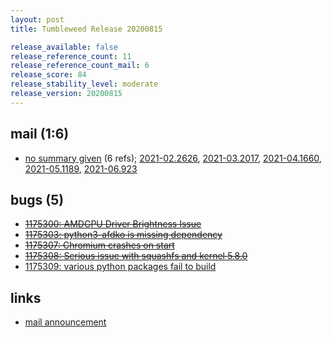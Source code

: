 ```yaml
---
layout: post
title: Tumbleweed Release 20200815

release_available: false
release_reference_count: 11
release_reference_count_mail: 6
release_score: 84
release_stability_level: moderate
release_version: 20200815
---
```


## mail (1:6)

- [no summary given](https://lists.opensuse.org/archives/list/factory@lists.opensuse.org/thread/2SDEBY7A2T7AUYNS2Q4BRLA7OP5DHFVE) (6 refs); [2021-02.2626](https://lists.opensuse.org/archives/list/factory@lists.opensuse.org/thread/2SDEBY7A2T7AUYNS2Q4BRLA7OP5DHFVE), [2021-03.2017](https://lists.opensuse.org/archives/list/factory@lists.opensuse.org/thread/2SDEBY7A2T7AUYNS2Q4BRLA7OP5DHFVE), [2021-04.1660](https://lists.opensuse.org/archives/list/factory@lists.opensuse.org/thread/2SDEBY7A2T7AUYNS2Q4BRLA7OP5DHFVE), [2021-05.1189](https://lists.opensuse.org/archives/list/factory@lists.opensuse.org/thread/2SDEBY7A2T7AUYNS2Q4BRLA7OP5DHFVE), [2021-06.923](https://lists.opensuse.org/archives/list/factory@lists.opensuse.org/thread/2SDEBY7A2T7AUYNS2Q4BRLA7OP5DHFVE)

## bugs (5)

<!--more-->

- ~~[1175300: AMDGPU Driver Brightness Issue](https://bugzilla.opensuse.org/show_bug.cgi?id=1175300)~~
- ~~[1175303: python3-afdko is missing dependency](https://bugzilla.opensuse.org/show_bug.cgi?id=1175303)~~
- ~~[1175307: Chromium crashes on start](https://bugzilla.opensuse.org/show_bug.cgi?id=1175307)~~
- ~~[1175308: Serious issue with squashfs and kernel 5.8.0](https://bugzilla.opensuse.org/show_bug.cgi?id=1175308)~~
- [1175309: various python packages fail to build](https://bugzilla.opensuse.org/show_bug.cgi?id=1175309)



## links

- [mail announcement](https://lists.opensuse.org/archives/list/factory@lists.opensuse.org/thread/2SDEBY7A2T7AUYNS2Q4BRLA7OP5DHFVE)

